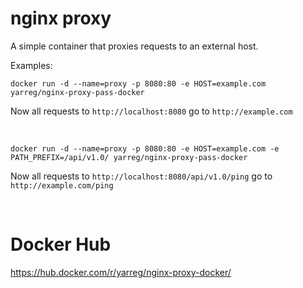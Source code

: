# nginx proxy 
A simple container that proxies requests to an external host.

Examples:
```
docker run -d --name=proxy -p 8080:80 -e HOST=example.com yarreg/nginx-proxy-pass-docker
```
Now all requests to ```http://localhost:8080``` go to ```http://example.com```
  
&nbsp;
&nbsp;

```
docker run -d --name=proxy -p 8080:80 -e HOST=example.com -e PATH_PREFIX=/api/v1.0/ yarreg/nginx-proxy-pass-docker
```
Now all requests to ```http://localhost:8080/api/v1.0/ping``` go to ```http://example.com/ping```

&nbsp;
# Docker Hub
https://hub.docker.com/r/yarreg/nginx-proxy-docker/